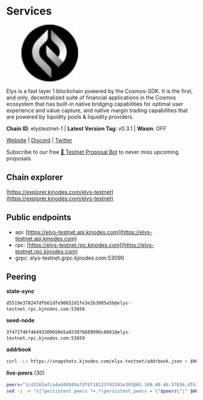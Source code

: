 # Services

<figure><img src="https://raw.githubusercontent.com/kj89/cosmos-images/main/logos/elys.png" width="150" alt=""><figcaption></figcaption></figure>

Elys is a fast layer 1 blockchain powered by the Cosmos-SDK.  It is the first, and only, decentralized suite of financial  applications in the Cosmos ecosystem that has built-in native  bridging capabilities for optimal user experience and value  capture, and native margin trading capabilities that are  powered by liquidity pools & liquidity providers.

**Chain ID**: elystestnet-1 | **Latest Version Tag**: v0.3.1 | **Wasm**: OFF

[Website](https://elys.network) | [Discord](https://discord.gg/R9Gr6Vh7vC) | [Twitter](https://twitter.com/elys_network)



Subscribe to our free [🤖 Testnet Proposal Bot](https://t.me/kjnodes_testnet_proposal_bot) to never miss upcoming proposals


## Chain explorer
[https://explorer.kjnodes.com/elys-testnet](https://explorer.kjnodes.com/elys-testnet)

## Public endpoints

* api: [https://elys-testnet.api.kjnodes.com](https://elys-testnet.api.kjnodes.com)
* rpc: [https://elys-testnet.rpc.kjnodes.com](https://elys-testnet.rpc.kjnodes.com)
* grpc: elys-testnet.grpc.kjnodes.com:53090

## Peering

**state-sync**

```text
d5519e378247dfb61dfe90652d1fe3e2b3005a5b@elys-testnet.rpc.kjnodes.com:53656
```

**seed-node**

```text
3f472746f46493309650e5a033076689996c8881@elys-testnet.rpc.kjnodes.com:53659
```

**addrbook**
```bash
curl -Ls https://snapshots.kjnodes.com/elys-testnet/addrbook.json > $HOME/.elys/config/addrbook.json
```

**live-peers** (30)
```bash
peers="1cd3163afca4ad48949afdf6f18133fd3181e303@65.108.40.46:57656,d5519e378247dfb61dfe90652d1fe3e2b3005a5b@65.109.68.190:53656,fed5ba77a69a4e75f44588f794999e9ca0c6b440@45.67.217.22:21956,ef5792644c527d083665d00d4e3cb98b316a060b@51.159.210.149:26656,e4b07652c318b08357e5796431982169789ce2c5@159.65.32.10:21956,cdf9ae8529aa00e6e6703b28f3dcfdd37e07b27c@37.187.154.66:26656,0ea4e8352215aad85ff33a20a3bf4acf49070662@64.226.117.34:21956,86fef1d45a77465c7b2a1dd168a792b7dd3c8f37@178.128.24.90:21956,00c65e06302fb35a1064d9aa4e528aaf98925aa8@65.108.105.48:22056,42d3a20613e443087ae5aec1f1e56c0a12cf8455@135.181.60.184:46656,d986a31287d999efa5f7962d363cec25de6c45e0@65.21.134.243:26675,3f30f68cb08e4dae5dd76c5ce77e6e1a15084346@212.95.51.215:56656,f29fe386022c463b3945955efe2b753e3bcad9a9@45.151.122.202:26656,5c2a752c9b1952dbed075c56c600c3a79b58c395@178.211.139.77:27296,99c3868876955758b29aa52c26a4ad323054efeb@165.232.69.216:21956,ae7191b2b922c6a59456588c3a262df518b0d130@65.108.231.124:38656,45e30968d5a122a5d8e8e8c36635e6efec112839@45.151.123.12:21956,a82ae55cc1d96af39977175624537c17f6a70995@137.184.184.159:21956,b06c8ad5bb82d577acd0060242e225980db88377@65.108.225.70:26656,04fe647234dc6f180783ded240ac4d023f5bfe55@170.64.174.128:21956,587e0c84a487b2e0782e5d9b80ded838db9512b9@78.110.161.68:26656,f64d9f82cc0ed53377d362fc648b959f6aa426dd@75.119.154.0:21956,b311e76cf8f66f52d144e1640471d49845c71ff9@108.175.1.36:21956,fca8c62196eff28b26089bf01e9984ea808d6f06@81.0.218.194:38656,85f34862d3195daaeb6853369bd0439ed1804e8a@159.89.27.173:21956,78aa6b222ae1f619bef03a9d98cb958dfcccc3a8@46.4.5.45:22056,89c4d6fa66c4e4517742e564cd6ba1532496fd43@65.108.108.52:32656,6564e7b61aa54b00768573694f3de160961e48d9@144.91.64.15:21956,1092d9a9508053d6936661ebc5708d0d8d360e3e@193.26.159.34:10656,a346d8325a9c3cd40e32236eb6de031d1a2d895e@95.217.107.96:26156"
sed -i -e "s|^persistent_peers *=.*|persistent_peers = \"$peers\"|" $HOME/.elys/config/config.toml
```
